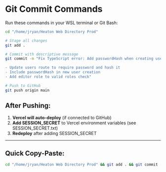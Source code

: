 # Git Commit Commands

Run these commands in your WSL terminal or Git Bash:

```bash
cd "/home/jryan/Heaton Web Directory Prod"

# Stage all changes
git add .

# Commit with descriptive message
git commit -m "Fix TypeScript error: Add passwordHash when creating users

- Update users route to require password and hash it
- Include passwordHash in new user creation
- Add editor role to valid roles check"

# Push to GitHub
git push origin main
```

## After Pushing:

1. **Vercel will auto-deploy** (if connected to GitHub)
2. **Add SESSION_SECRET** to Vercel environment variables (see SESSION_SECRET.txt)
3. **Redeploy** after adding SESSION_SECRET

---

## Quick Copy-Paste:

```bash
cd "/home/jryan/Heaton Web Directory Prod" && git add . && git commit -m "Fix TypeScript error: Add passwordHash when creating users" && git push origin main
```

